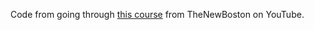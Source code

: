 Code from going through [this course](https://www.youtube.com/watch?v=gTagZg3EgIo&list=PL6gx4Cwl9DGBBnHFDEANbv9q8T4CONGZE&index=14) from TheNewBoston on YouTube.
